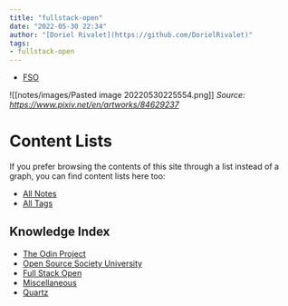 ```yaml
---
title: "fullstack-open"
date: "2022-05-30 22:34"
author: "[Doriel Rivalet](https://github.com/DorielRivalet)"
tags:
- fullstack-open
---
```


- [FSO](../../tags/fullstack-open)


![[notes/images/Pasted image 20220530225554.png]]
*Source: https://www.pixiv.net/en/artworks/84629237*

# Content Lists
If you prefer browsing the contents of this site through a list instead of a graph, you can find content lists here too:

- [All Notes](notes/)
- [All Tags](tags/)

## Knowledge Index
- [The Odin Project](notes/index-list/the-odin-project.md)
- [Open Source Society University](notes/index-list/open-source-society-university.md)
- [Full Stack Open](notes/index-list/fullstack-open.md)
- [Miscellaneous](notes/index-list/miscellaneous.md)
- [Quartz](notes/index-list/quartz.md)



